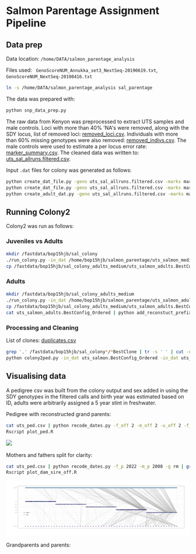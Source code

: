 # Salmon Parentage Assignment Pipeline

## Data prep

Data location: ```/home/DATA/salmon_parentage_analysis```

Files used: ``` GenoScoreNUM_Annukka_set3_NextSeq-20190619.txt```, ```GenoScoreNUM_NextSeq-20190416.txt```

```bash
ln -s /home/DATA/salmon_parentage_analysis sal_parentage
```

The data was prepared with:

```bash
python snp_data_prep.py
```

The raw data from Kenyon was preprocessed to extract UTS samples and male controls. Loci with more than 40% 'NA's were 
removed, along with the SDY locus, list of removed loci: [removed_loci.csv](removed_loci.csv). Individuals with more than
60% missing genotypes were also removed: [removed_indivs.csv](removed_indivs.csv). The male controls were used to estimate
a per locus error rate: [marker_summary.csv](marker_summary.csv). The cleaned data was written to: 
[uts_sal_allruns.filtered.csv](uts_sal_allruns.filtered.csv).

Input ```.dat``` files for colony was generated as follows:

```bash
python create_dat_file.py -geno uts_sal_allruns.filtered.csv -marks marker_summary.csv > uts_salmon.dat
python create_dat_file.py -geno uts_sal_allruns.filtered.csv -marks marker_summary.csv > uts_salmon_mediumrun.dat
python create_adult_dat.py -geno uts_sal_allruns.filtered.csv -marks marker_summary.csv > uts_salmon_adults_mediumrun.dat
```

## Running Colony2

Colony2 was run as follows:

### Juveniles vs Adults

<!---

Quick run:

```bash
mkdir sal_parentage/colony_out
cd sal_parentage/colony_out/
mpirun -np 7 ~/colony2/colony2p.ifort.impi2015.out IFN:/home/hbarton/salmon_parentage/uts_salmon.dat &> uts_sal_colony.log.txt &
```


Medium run (competing with sharc): 

```bash
mkdir sal_parentage/colony_out_medium
cd sal_parentage/colony_out_medium
mpirun -np 4 ~/colony2/colony2p.ifort.impi2015.out IFN:/home/hbarton/salmon_parentage/uts_salmon_mediumrun.dat &> uts_sal_colony_mdeium.log.txt &
```


Colony2 runs on sharc

--->

```bash
mkdir /fastdata/bop15hjb/sal_colony
./run_colony.py -in_dat /home/bop15hjb/salmon_parentage/uts_salmon_mediumrun.dat -np 28
cp /fastdata/bop15hjb/sal_colony_adults_medium/uts_salmon_adults.BestConfig_Ordered ./
```

### Adults

```bash
mkdir /fastdata/bop15hjb/sal_colony_adults_medium
./run_colony.py -in_dat /home/bop15hjb/salmon_parentage/uts_salmon_adults_mediumrun.dat -np 24 -out_dir /fastdata/bop15hjb/sal_colony_adults_medium/
cp /fastdata/bop15hjb/sal_colony_adults_medium/uts_salmon_adults.BestConfig_Ordered ./
cat uts_salmon_adults.BestConfig_Ordered | python add_reconstuct_prefix.py gp > uts_salmon_adults.BestConfig_Ordered.uniquenames.txt
```

### Processing and Cleaning

List of clones: [duplicates.csv](duplicates.csv)

```bash
grep ',' /fastdata/bop15hjb/sal_colony*/*BestClone | tr -s ' ' | cut -d ' ' -f 4 | grep U > duplicates.csv
python colony2ped.py -in_dat uts_salmon.BestConfig_Ordered -in_dat uts_salmon_adults.BestConfig_Ordered.uniquenames.txt -geno uts_sal_allruns.filtered.csv -duplicates duplicates.csv > uts_ped.csv 
```


## Visualising data

A pedigree csv was built from the colony output and sex added in using the SDY genotypes in the filtered calls and birth 
year was estimated based on ID, adults were arbitrarily assigned a 5 year stint in freshwater.  

Pedigree with reconstructed grand parents:

```bash
cat uts_ped.csv | python recode_dates.py -f_off 2 -m_off 2 -u_off 2 -f_p 1 -m_p 1 -u_p 1 -g 0 | grep -v ^* | grep -v ^# > uts_ped_gens_plot.csv 
Rscript plot_ped.R 
```

![](sal_ped.png)

Mothers and fathers split for clarity:

```bash
cat uts_ped.csv | python recode_dates.py -f_p 2022 -m_p 2008 -g rm | grep -v ^* | grep -v ^# > uts_ped_split_parents_plotdata.csv
Rscript plot_dam_sire_off.R 
```

![](sal_dam_sires.png)

Grandparents and parents:

```bash

```